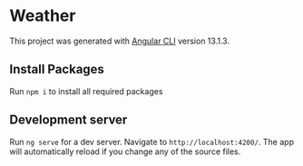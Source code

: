 # Weather

This project was generated with [Angular CLI](https://github.com/angular/angular-cli) version 13.1.3.<br/>

## Install Packages

Run `npm i` to install all required packages

## Development server

Run `ng serve` for a dev server. Navigate to `http://localhost:4200/`. The app will automatically reload if you change any of the source files.
